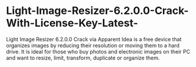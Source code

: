 # Light-Image-Resizer-6.2.0.0-Crack-With-License-Key-Latest-
Light Image Resizer 6.2.0.0 Crack via Apparent Idea is a free device that organizes images by reducing their resolution or moving them to a hard drive. It is ideal for those who buy photos and electronic images on their PC and want to resize, limit, transform, duplicate or organize them. 
